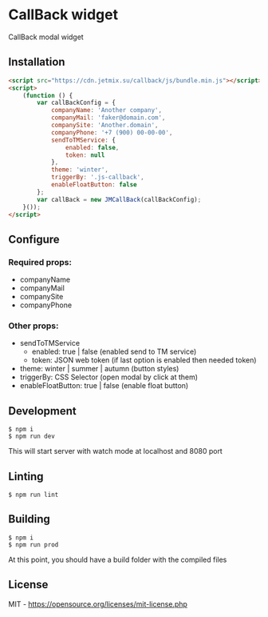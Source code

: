 # CallBack widget
CallBack modal widget

## Installation
```html
<script src="https://cdn.jetmix.su/callback/js/bundle.min.js"></script>
<script>
    (function () {
        var callBackConfig = {
            companyName: 'Another company',
            companyMail: 'faker@domain.com',
            companySite: 'Another.domain',
            companyPhone: '+7 (900) 00-00-00',
            sendToTMService: {
                enabled: false,
                token: null
            },
            theme: 'winter',
            triggerBy: '.js-callback',
            enableFloatButton: false
        };
        var callBack = new JMCallBack(callBackConfig);
    }());
</script>
```
## Configure
### Required props:
* companyName
* companyMail
* companySite
* companyPhone

### Other props:
* sendToTMService
  * enabled: true | false (enabled send to TM service)
  * token: JSON web token (if last option is enabled then needed token)
* theme: winter | summer | autumn (button styles)
* triggerBy: CSS Selector (open modal by click at them)
* enableFloatButton: true | false (enable float button)

## Development
```shell
$ npm i
$ npm run dev
```
This will start server with watch mode at localhost and 8080 port

## Linting
```shell
$ npm run lint
```

## Building
```shell
$ npm i
$ npm run prod
```
At this point, you should have a build folder with the compiled files


## License
MIT - https://opensource.org/licenses/mit-license.php
